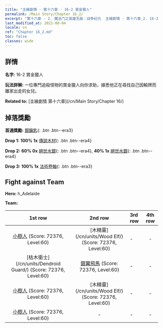 ```yaml
---
title: "主線劇情 - 第十六章 - 16-2 賞金獵人"
permalink: /Main Story/Chapter 16_2/
excerpt: "第十六章 - 2. 魔法门之英雄无敌：战争纪元  主線劇情 - 第十六章_2. 16-2 賞金獵人"
last_modified_at: 2021-08-04
locale: cn
ref: "Chapter 16_2.md"
toc: false
classes: wide
---
```


## 詳情

 **名字:** 16-2 賞金獵人

 **玩法詳解:** 一位專門追殺怪物的賞金獵人向你求助，據悉他正在尋找自己因輸牌而離家出走的女兒。

 **Related to:** [主線劇情 第十六章](/cn/Main Story/Chapter 16/)

## 掉落獎勵

 **首通獎勵:** [銀鑰匙](/cn/Items/con_693/){: .btn .btn--era3}

 **Drop 1:** **100% 1x** [傳說木材](/cn/Items/mat_55/){: .btn .btn--era4}

 **Drop 2:** **60% 0x** [絕世水銀](/cn/Items/mat_49/){: .btn .btn--era4}, **40% 1x** [絕世水銀](/cn/Items/mat_49/){: .btn .btn--era4}

 **Drop 3:** **100% 1x** [法術卷軸](/cn/Items/con_694/){: .btn .btn--era3}


## Fight against Team
 **Hero:** h_Adelaide

 **Team:**


  | 1st row | 2nd row | 3rd row | 4th row |
  |:----:|:----:|:----|:----:|
  | [小樹人](/cn/units/Treant/) (Score: 72376, Level:60)  | [木精靈](/cn/units/Wood Elf/) (Score: 72376, Level:60)  | - | - |
  | [枯木衛士](/cn/units/Dendroid Guard/) (Score: 72376, Level:60)  | [銀翼飛馬](/cn/units/Pegasus/) (Score: 72376, Level:60)  | - | - |
  | [小樹人](/cn/units/Treant/) (Score: 72376, Level:60)  | [木精靈](/cn/units/Wood Elf/) (Score: 72376, Level:60)  | - | - |
  | [小樹人](/cn/units/Treant/) (Score: 72376, Level:60)  | - | - | - |


